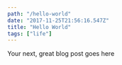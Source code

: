 ```yaml
---
path: "/hello-world"
date: "2017-11-25T21:56:16.547Z"
title: "Hello World"
tags: ["life"]
---
```


Your next, great blog post goes here
